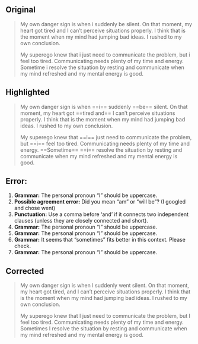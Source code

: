Original
---
>My own danger sign is when i suddenly be silent. On that moment, my heart got tired and I can’t perceive situations properly. I think that is the moment when my mind had jumping bad ideas. I rushed to my own conclusion.
>
> My superego knew that i just need to communicate the problem, but i feel too tired. Communicating needs plenty of my time and energy. Sometime i resolve the situation by resting and communicate when my mind refreshed and my mental energy is good.


Highlighted
---
>My own danger sign is when ==i== suddenly ==be== silent. On that moment, my heart got ==tired and== I can’t perceive situations properly. I think that is the moment when my mind had jumping bad ideas. I rushed to my own conclusion.
>
> My superego knew that ==i== just need to communicate the problem, but ==i== feel too tired. Communicating needs plenty of my time and energy. ==Sometime== ==i== resolve the situation by resting and communicate when my mind refreshed and my mental energy is good.

Error:
---
1. **Grammar:** The personal pronoun “I” should be uppercase.
2. **Possible agreement error:** Did you mean “am” or “will be”? (I googled and chose went)
3. **Punctuation:** Use a comma before ‘and’ if it connects two independent clauses (unless they are closely connected and short).
4. **Grammar:** The personal pronoun “I” should be uppercase.
5. **Grammar:** The personal pronoun “I” should be uppercase.
6. **Grammar:** It seems that “sometimes” fits better in this context. Please check.
7. **Grammar:** The personal pronoun “I” should be uppercase.

Corrected
---
>My own danger sign is when I suddenly went silent. On that moment, my heart got tired, and I can’t perceive situations properly. I think that is the moment when my mind had jumping bad ideas. I rushed to my own conclusion.
>
>My superego knew that I just need to communicate the problem, but I feel too tired. Communicating needs plenty of my time and energy. Sometimes I resolve the situation by resting and communicate when my mind refreshed and my mental energy is good.
